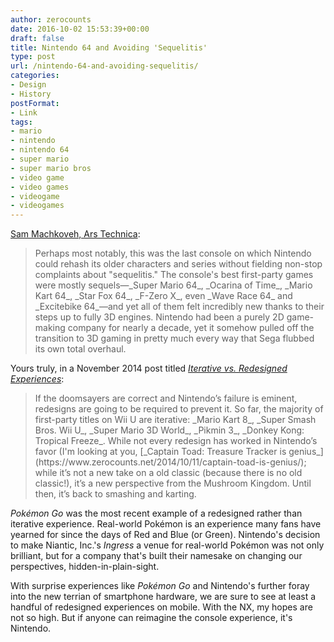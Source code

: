 ```yaml
---
author: zerocounts
date: 2016-10-02 15:53:39+00:00
draft: false
title: Nintendo 64 and Avoiding 'Sequelitis'
type: post
url: /nintendo-64-and-avoiding-sequelitis/
categories:
- Design
- History
postFormat:
- Link
tags:
- mario
- nintendo
- nintendo 64
- super mario
- super mario bros
- video game
- video games
- videogame
- videogames
---
```


[Sam Machkoveh, Ars Technica](http://arstechnica.com/gaming/2016/10/twenty-years-later-i-still-remember-powering-the-n64-on-for-the-first-time/):


<blockquote>Perhaps most notably, this was the last console on which Nintendo could rehash its older characters and series without fielding non-stop complaints about "sequelitis." The console's best first-party games were mostly sequels—_Super Mario 64_, _Ocarina of Time_, _Mario Kart 64_, _Star Fox 64_, _F-Zero X_, even _Wave Race 64_ and _Excitebike 64_—and yet all of them felt incredibly new thanks to their steps up to fully 3D engines. Nintendo had been a purely 2D game-making company for nearly a decade, yet it somehow pulled off the transition to 3D gaming in pretty much every way that Sega flubbed its own total overhaul.</blockquote>


Yours truly, in a November 2014 post titled [_Iterative vs. Redesigned Experiences_](https://www.zerocounts.net/2014/11/22/iterative-vs-redesign/):


<blockquote>If the doomsayers are correct and Nintendo’s failure is eminent, redesigns are going to be required to prevent it. So far, the majority of first-party titles on Wii U are iterative: _Mario Kart 8_, _Super Smash Bros. Wii U_, _Super Mario 3D World_, _Pikmin 3_, _Donkey Kong: Tropical Freeze_. While not every redesign has worked in Nintendo’s favor (I'm looking at you, [_Captain Toad: Treasure Tracker is genius_](https://www.zerocounts.net/2014/10/11/captain-toad-is-genius/); while it’s not a new take on a old classic (because there is no old classic!), it’s a new perspective from the Mushroom Kingdom. Until then, it’s back to smashing and karting.</blockquote>


_Pokémon Go_ was the most recent example of a redesigned rather than iterative experience. Real-world Pokémon is an experience many fans have yearned for since the days of Red and Blue (or Green). Nintendo's decision to make Niantic, Inc.'s _Ingress_ a venue for real-world Pokémon was not only brilliant, but for a company that's built their namesake on changing our perspectives, hidden-in-plain-sight.

With surprise experiences like _Pokémon Go_ and Nintendo's further foray into the new terrian of smartphone hardware, we are sure to see at least a handful of  redesigned experiences on mobile. With the NX, my hopes are not so high. But if anyone can reimagine the console experience, it's Nintendo.
